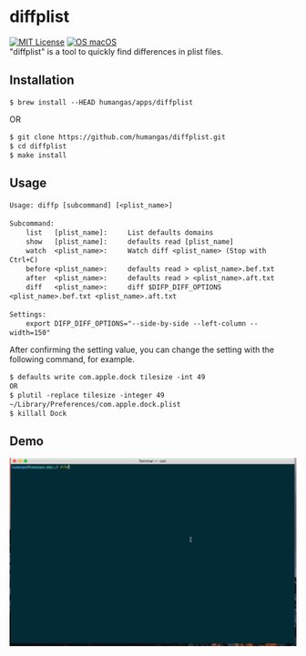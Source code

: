 # diffplist
[![MIT License](http://img.shields.io/badge/license-MIT-blue.svg?style=flat)](LICENSE)
[![OS macOS](https://img.shields.io/badge/OS-macOS-blue.svg)](OS)  
"diffplist" is a tool to quickly find differences in plist files.


## Installation
```
$ brew install --HEAD humangas/apps/diffplist
```
OR
```
$ git clone https://github.com/humangas/diffplist.git
$ cd diffplist
$ make install 
```


## Usage
```
Usage: diffp [subcommand] [<plist_name>]

Subcommand:
    list   [plist_name]:     List defaults domains
    show   [plist_name]:     defaults read [plist_name]
    watch  <plist_name>:     Watch diff <plist_name> (Stop with Ctrl+C)
    before <plist_name>:     defaults read > <plist_name>.bef.txt
    after  <plist_name>:     defaults read > <plist_name>.aft.txt
    diff   <plist_name>:     diff $DIFP_DIFF_OPTIONS <plist_name>.bef.txt <plist_name>.aft.txt

Settings:
    export DIFP_DIFF_OPTIONS="--side-by-side --left-column --width=150"

```

After confirming the setting value, you can change the setting with the following command, for example.
```
$ defaults write com.apple.dock tilesize -int 49
OR
$ plutil -replace tilesize -integer 49 ~/Library/Preferences/com.apple.dock.plist
$ killall Dock
```

## Demo
![](diffplist.gif)
